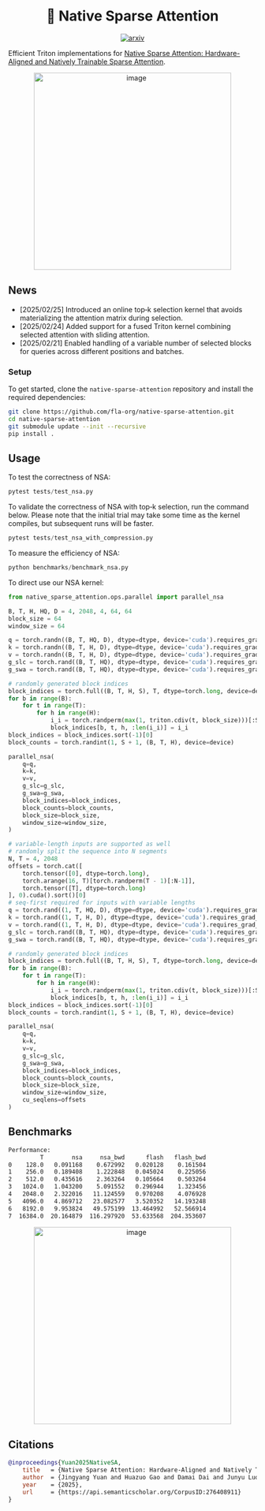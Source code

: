 <div align="center">

# 🐳 Native Sparse Attention

[![arxiv](https://img.shields.io/badge/arXiv-2502.11089-b31b1b.svg?style=flat-square)](https://arxiv.org/abs/2502.11089)

</div>

Efficient Triton implementations for [Native Sparse Attention: Hardware-Aligned and Natively Trainable Sparse Attention](https://arxiv.org/abs/2502.11089).

<div align="center">
  <img width="400" alt="image" src="https://github.com/user-attachments/assets/ace2920d-3894-4556-8039-b70861742551">
</div>

## News

- [2025/02/25] Introduced an online top‑k selection kernel that avoids materializing the attention matrix during selection.
- [2025/02/24] Added support for a fused Triton kernel combining selected attention with sliding attention.
- [2025/02/21] Enabled handling of a variable number of selected blocks for queries across different positions and batches.

### Setup

To get started, clone the `native-sparse-attention` repository and install the required dependencies:

```bash
git clone https://github.com/fla-org/native-sparse-attention.git
cd native-sparse-attention
git submodule update --init --recursive
pip install .
```

## Usage

To test the correctness of NSA:
```py
pytest tests/test_nsa.py
```

To validate the correctness of NSA with top‑k selection, run the command below. Please note that the initial trial may take some time as the kernel compiles, but subsequent runs will be faster.
```py
pytest tests/test_nsa_with_compression.py
```

To measure the efficiency of NSA:
```py
python benchmarks/benchmark_nsa.py
```

To direct use our NSA kernel:
```py
from native_sparse_attention.ops.parallel import parallel_nsa

B, T, H, HQ, D = 4, 2048, 4, 64, 64
block_size = 64
window_size = 64

q = torch.randn((B, T, HQ, D), dtype=dtype, device='cuda').requires_grad_(True)
k = torch.randn((B, T, H, D), dtype=dtype, device='cuda').requires_grad_(True)
v = torch.randn((B, T, H, D), dtype=dtype, device='cuda').requires_grad_(True)
g_slc = torch.rand((B, T, HQ), dtype=dtype, device='cuda').requires_grad_(True)
g_swa = torch.rand((B, T, HQ), dtype=dtype, device='cuda').requires_grad_(True)

# randomly generated block indices
block_indices = torch.full((B, T, H, S), T, dtype=torch.long, device=device)
for b in range(B):
    for t in range(T):
        for h in range(H):
            i_i = torch.randperm(max(1, triton.cdiv(t, block_size)))[:S]
            block_indices[b, t, h, :len(i_i)] = i_i
block_indices = block_indices.sort(-1)[0]
block_counts = torch.randint(1, S + 1, (B, T, H), device=device)

parallel_nsa(
    q=q,
    k=k,
    v=v,
    g_slc=g_slc,
    g_swa=g_swa,
    block_indices=block_indices,
    block_counts=block_counts,
    block_size=block_size,
    window_size=window_size,
)

# variable-length inputs are supported as well
# randomly split the sequence into N segments
N, T = 4, 2048
offsets = torch.cat([
    torch.tensor([0], dtype=torch.long),
    torch.arange(16, T)[torch.randperm(T - 1)[:N-1]],
    torch.tensor([T], dtype=torch.long)
], 0).cuda().sort()[0]
# seq-first required for inputs with variable lengths
q = torch.rand((1, T, HQ, D), dtype=dtype, device='cuda').requires_grad_(True)
k = torch.rand((1, T, H, D), dtype=dtype, device='cuda').requires_grad_(True)
v = torch.rand((1, T, H, D), dtype=dtype, device='cuda').requires_grad_(True)
g_slc = torch.rand((B, T, HQ), dtype=dtype, device='cuda').requires_grad_(True)
g_swa = torch.rand((B, T, HQ), dtype=dtype, device='cuda').requires_grad_(True)

# randomly generated block indices
block_indices = torch.full((B, T, H, S), T, dtype=torch.long, device=device)
for b in range(B):
    for t in range(T):
        for h in range(H):
            i_i = torch.randperm(max(1, triton.cdiv(t, block_size)))[:S]
            block_indices[b, t, h, :len(i_i)] = i_i
block_indices = block_indices.sort(-1)[0]
block_counts = torch.randint(1, S + 1, (B, T, H), device=device)

parallel_nsa(
    q=q,
    k=k,
    v=v,
    g_slc=g_slc,
    g_swa=g_swa,
    block_indices=block_indices,
    block_counts=block_counts,
    block_size=block_size,
    window_size=window_size,
    cu_seqlens=offsets
)
```

## Benchmarks

```sh
Performance:
         T        nsa     nsa_bwd      flash   flash_bwd
0    128.0   0.091168    0.672992   0.020128    0.161504
1    256.0   0.189408    1.222848   0.045024    0.225056
2    512.0   0.435616    2.363264   0.105664    0.503264
3   1024.0   1.043200    5.091552   0.296944    1.323456
4   2048.0   2.322016   11.124559   0.970208    4.076928
5   4096.0   4.869712   23.082577   3.520352   14.193248
6   8192.0   9.953824   49.575199  13.464992   52.566914
7  16384.0  20.164879  116.297920  53.633568  204.353607
```
<div align="center">
<img width="400" alt="image" src="https://github.com/user-attachments/assets/efc25313-b058-47ae-b96e-ed67c62c134d">
</div>

## Citations

```bibtex
@inproceedings{Yuan2025NativeSA,
    title   = {Native Sparse Attention: Hardware-Aligned and Natively Trainable Sparse Attention},
    author  = {Jingyang Yuan and Huazuo Gao and Damai Dai and Junyu Luo and Liang Zhao and Zhengyan Zhang and Zhenda Xie and Y. X. Wei and Lean Wang and Zhiping Xiao and Yuqing Wang and Chong Ruan and Ming Zhang and Wenfeng Liang and Wangding Zeng},
    year    = {2025},
    url     = {https://api.semanticscholar.org/CorpusID:276408911}
}
```
